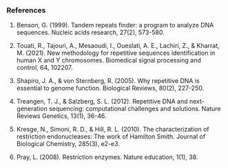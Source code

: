 ### References

1)	Benson, G. (1999). Tandem repeats finder: a program to analyze DNA sequences. Nucleic acids research, 27(2), 573-580.

2)	Touati, R., Tajouri, A., Mesaoudi, I., Oueslati, A. E., Lachiri, Z., & Kharrat, M. (2021). New methodology for repetitive sequences identification in human X and Y chromosomes. Biomedical signal processing and control, 64, 102207. 

3)	Shapiro, J. A., & von Sternberg, R. (2005). Why repetitive DNA is essential to genome function. Biological Reviews, 80(2), 227-250.

4)	Treangen, T. J., & Salzberg, S. L. (2012). Repetitive DNA and next-generation sequencing: computational challenges and solutions. Nature Reviews Genetics, 13(1), 36-46.

5)	Kresge, N., Simoni, R. D., & Hill, R. L. (2010). The characterization of restriction endonucleases: The work of Hamilton Smith. Journal of Biological Chemistry, 285(3), e2-e3.

6)	Pray, L. (2008). Restriction enzymes. Nature education, 1(1), 38.

